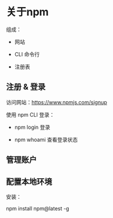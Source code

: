 # 关于npm

组成：

- 网站

- CLI 命令行

- 注册表

## 注册 & 登录

访问网站：https://www.npmjs.com/signup

使用 npm CLI 登录：

- npm login 登录

- npm whoami 查看登录状态

## 管理账户

## 配置本地环境

安装：

npm install npm@latest -g